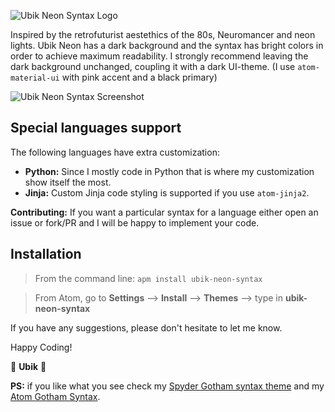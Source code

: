 ![Ubik Neon Syntax Logo](https://cloud.githubusercontent.com/assets/16547060/21964577/abb5803e-db4e-11e6-8f42-3e6f27f7e33b.jpg)

Inspired by the retrofuturist aestethics of the 80s, Neuromancer and neon lights.
Ubik Neon has a dark background and the syntax has bright colors in order to achieve maximum readability.
I strongly recommend leaving the dark background unchanged, coupling it with a dark UI-theme.
(I use ```atom-material-ui``` with pink accent and a black primary)

![Ubik Neon Syntax Screenshot](https://cloud.githubusercontent.com/assets/16547060/21964576/abb2060c-db4e-11e6-9fc0-1ea34f0e076b.png)


## Special languages support
The following languages have extra customization:
* __Python:__ Since I mostly code in Python that is where my customization show itself the most.
* __Jinja:__ Custom Jinja code styling is supported if you use ```atom-jinja2```.

__Contributing:__ If you want a particular syntax for a language either open an issue or fork/PR and I will be happy to implement your code.


## Installation

> From the command line: `apm install ubik-neon-syntax`

> From Atom, go to __Settings__ --> __Install__ --> __Themes__ --> type in __ubik-neon-syntax__

If you have any suggestions, please don't hesitate to let me know.

Happy Coding!

:palm_tree: __Ubik__ :palm_tree:

__PS:__ if you like what you see check my [Spyder Gotham syntax theme](https://github.com/mr-ubik/spyder-ubik-syntax) and my [Atom Gotham Syntax](https://atom.io/themes/ubik-gotham-syntax).
